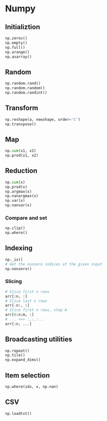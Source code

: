 # Numpy

## Initializtion

```python
np.zeros()
np.empty()
np.full()
np.arange()
np.asarray()
```

## Random

```python
np.random.rand()
np.random.random()
np.random.randint()
```

## Transform

```python
np.reshape(a, newshape, order='C')
np.transpose()
```

## Map

```python
np.sum(x1, x2)
np.prod(x1, x2)
```

## Reduction

```python
np.sum(x)
np.prod(x)
np.argmax(x)
np.nanargmax(x)
np.var(x)
np.nanvar(x)
```

### Compare and set

```python
np.clip()
np.where()
```

## Indexing

```python
np._ix()
# Get the nonzero indices of the given input
np.nonzero()
```

### Slicing

```python
# Slice first n rows
arr[:n, :]
# Slice last n rows
arr[-n:, :]
# Slice first n rows, step m
arr[0:n:m, :]
# ... <=> :,:,:...
arr[:n, ...]
```

## Broadcasting utilities

```python
np.repeat()
np.tile()
np.expand_dims()
```

## Item selection

```python
np.where(idx, x, np.nan)
```

## CSV

```python
np.loadtxt()
```

